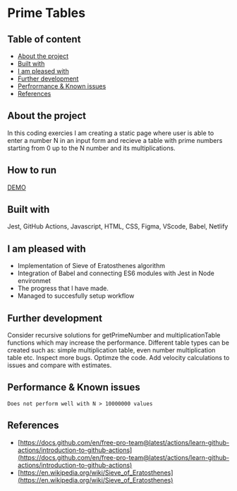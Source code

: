 # Prime Tables

## Table of content

- [About the project](#About-the-project)
- [Built with](#Built-with)
- [I am pleased with](#I-am-pleased-with)
- [Further development](#Further-development)
- [Perfrormance & Known issues](#Perfrormance-&-Known-issues)
- [References](#References)

## About the project

In this coding exercies I am creating a static page where user is able to enter a number N in an input form and recieve a table with prime numbers starting from 0 up to the N number and its multiplications.

## How to run

[DEMO](https://prime-mt.netlify.app/)

## Built with

Jest, GitHub Actions, Javascript, HTML, CSS, Figma, VScode, Babel, Netlify

## I am pleased with

- Implementation of Sieve of Eratosthenes algorithm
- Integration of Babel and connecting ES6 modules with Jest in Node environmet
- The progress that I have made.
- Managed to succesfully setup workflow

## Further development

Consider recursive solutions for getPrimeNumber and multiplicationTable functions which may increase the performance.
Different table types can be created such as: simple multiplication table, even number multiplication table etc.
Inspect more bugs. Optimze the code. Add velocity calculations to issues and compare with estimates.

## Performance & Known issues

    Does not perform well with N > 10000000 values

## References

- [https://docs.github.com/en/free-pro-team@latest/actions/learn-github-actions/introduction-to-github-actions](https://docs.github.com/en/free-pro-team@latest/actions/learn-github-actions/introduction-to-github-actions)
- [https://en.wikipedia.org/wiki/Sieve_of_Eratosthenes](https://en.wikipedia.org/wiki/Sieve_of_Eratosthenes)
